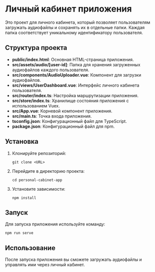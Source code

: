 # Личный кабинет приложения

Это проект для личного кабинета, который позволяет пользователям загружать аудиофайлы и сохранять их в отдельные папки. Каждая папка соответствует уникальному идентификатору пользователя.

## Структура проекта

- **public/index.html**: Основная HTML-страница приложения.
- **src/assets/audio/[user-id]**: Папка для хранения загруженных аудиофайлов каждого пользователя.
- **src/components/AudioUploader.vue**: Компонент для загрузки аудиофайлов.
- **src/views/UserDashboard.vue**: Интерфейс личного кабинета пользователя.
- **src/router/index.ts**: Настройка маршрутизации приложения.
- **src/store/index.ts**: Хранилище состояния приложения с использованием Vuex.
- **src/App.vue**: Корневой компонент приложения.
- **src/main.ts**: Точка входа приложения.
- **tsconfig.json**: Конфигурационный файл для TypeScript.
- **package.json**: Конфигурационный файл для npm.

## Установка

1. Клонируйте репозиторий:
   ```
   git clone <URL>
   ```
2. Перейдите в директорию проекта:
   ```
   cd personal-cabinet-app
   ```
3. Установите зависимости:
   ```
   npm install
   ```

## Запуск

Для запуска приложения используйте команду:
```
npm run serve
```

## Использование

После запуска приложения вы сможете загружать аудиофайлы и управлять ими через личный кабинет.